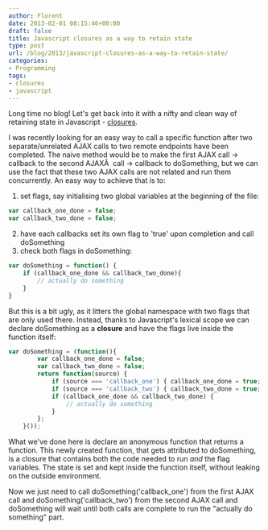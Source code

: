 ```yaml
---
author: Florent
date: 2013-02-01 08:15:46+00:00
draft: false
title: Javascript closures as a way to retain state
type: post
url: /blog/2013/javascript-closures-as-a-way-to-retain-state/
categories:
- Programming
tags:
- closures
- javascript
---
```


Long time no blog! Let's get back into it with a nifty and clean way of retaining state in Javascript - [closures](http://en.wikipedia.org/wiki/Closure_%28computer_science%29).

I was recently looking for an easy way to call a specific function after two separate/unrelated AJAX calls to two remote endpoints have been completed. The naive method would be to make the first AJAX call -> callback to the second AJAXÂ  call -> callback to doSomething, but we can use the fact that these two AJAX calls are not related and run them concurrently. An easy way to achieve that is to:

1. set flags, say initialising two global variables at the beginning of the file:

```js
var callback_one_done = false;
var callback_two_done = false;
```

2. have each callbacks set its own flag to 'true' upon completion and call doSomething
3. check both flags in doSomething:

```js
var doSomething = function() {
    if (callback_one_done && callback_two_done){
        // actually do something
    }
}
```

But this is a bit ugly, as it litters the global namespace with two flags that are only used there. Instead, thanks to Javascript's lexical scope we can declare doSomething as a **closure** and have the flags live inside the function itself:

```js
var doSomething = (function(){
        var callback_one_done = false;
        var callback_two_done = false;
        return function(source) {
            if (source === 'callback_one') { callback_one_done = true; }
            if (source === 'callback_two') { callback_two_done = true; }
            if (callback_one_done && callback_two_done) {
                // actually do something
            }
        };
    }());
```


What we've done here is declare an anonymous function that returns a function. This newly created function, that gets attributed to doSomething, is a closure that contains both the code needed to run _and_ the flag variables. The state is set and kept inside the function itself, without leaking on the outside environment.

Now we just need to call doSomething('callback_one') from the first AJAX call and doSomething('callback_two') from the second AJAX call and doSomething will wait until both calls are complete to run the "actually do something" part.
